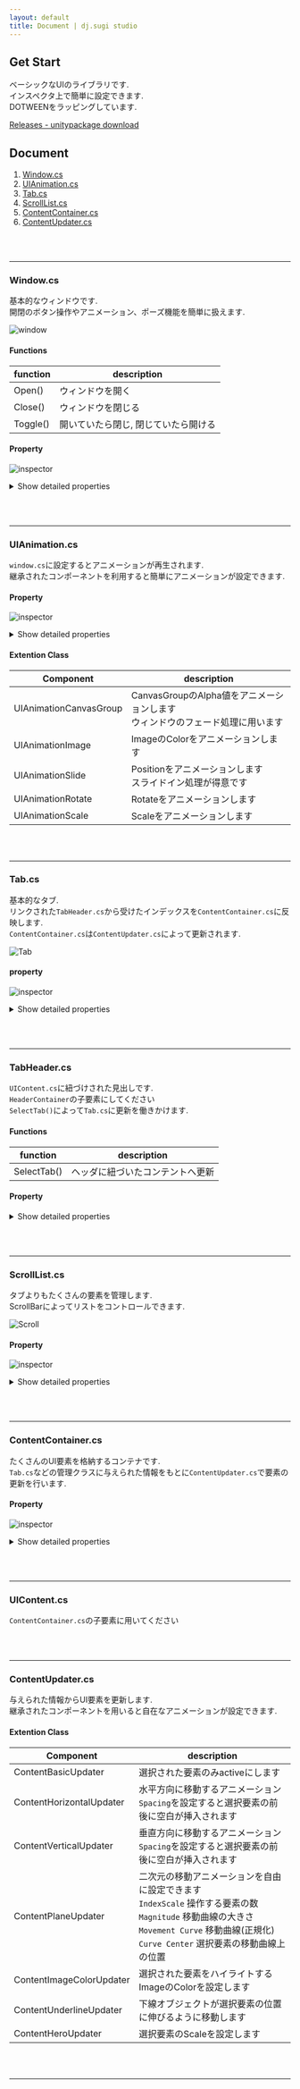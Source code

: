 ```yaml
---
layout: default
title: Document | dj.sugi studio
---
```


## Get Start
ベーシックなUIのライブラリです.  
インスペクタ上で簡単に設定できます.  
DOTWEENをラッピングしています.

[Releases - unitypackage download](https://github.com/sugichan0116/unity-ui-library/releases)



## Document

1. [Window.cs](#Windowcs)  
1. [UIAnimation.cs](#UIAnimationcs)  
1. [Tab.cs](#Tabcs)  
1. [ScrollList.cs](#ScrollListcs)  
1. [ContentContainer.cs](#ContentContainercs)  
1. [ContentUpdater.cs](#ContentUpdatercs)  


<br><br>

---

### Window.cs
基本的なウィンドウです.  
開閉のボタン操作やアニメーション、ポーズ機能を簡単に扱えます.

![window](img/window.gif)

#### Functions

|function|description|
|---|---|
|Open()|ウィンドウを開く|
|Close()|ウィンドウを閉じる|
|Toggle()|開いていたら閉じ, 閉じていたら開ける|

#### Property

![inspector](img/window_inspector.png)

<details>
<summary>Show detailed properties</summary>

|property|type|description|
|---|---|---|
|ShouldInactiveOnPlay|bool|アプリケーションを起動したとき<br>非アクティブにします|
|ShouldPauseOnOpen|bool|ウィンドウを開いたとき<br>時間を止めます(timeScale=0)|
|EnableEvents|bool|イベントを有効化します|
|OnOpen|UnityEvent|オープン時に呼び出されます|
|OnClose|UnityEvent|クローズ時に呼び出されます|
|Animations|UIAnimation[]|オープン・クローズ時に再生される<br>アニメーションを設定します|
|SearchAnimations|Function|自分や子供から`UIAnimation.cs`を検索し<br>Animationsに設定します|

</details>

<br><br>

---


### UIAnimation.cs
`window.cs`に設定するとアニメーションが再生されます.  
継承されたコンポーネントを利用すると簡単にアニメーションが設定できます.

#### Property

![inspector](img/animation_inspector.png)

<details>
<summary>Show detailed properties</summary>

|property|type|description|
|---|---|---|
|Development|bool|発展設定を有効にします|
|During|float|アニメーションの再生時間[sec]|
|SeparateDuring|bool|アニメーション時間をShowとHideそれぞれに設定します|
|ShowDuring|float|Show時の再生時間[sec]|
|HideDuring|float|Hide時の再生時間[sec]|
|InEase|Ease|Show時のイージングを設定します|
|OutEase|Ease|Hide時のイージングを設定します|
|CustomCurve|bool|イージングをアニメーションカーブで設定します|
|InCurve|AnimationCurve|Show時のイージングを設定します|
|OutCurve|AnimationCurve|Hide時のイージングを設定します|
|SetAnimation|Function|`UIAnimation.cs`を`Window.cs`に設定します|

</details>

#### Extention Class

|Component|description|
|---|---|
|UIAnimationCanvasGroup|CanvasGroupのAlpha値をアニメーションします<br>ウィンドウのフェード処理に用います|
|UIAnimationImage|ImageのColorをアニメーションします|
|UIAnimationSlide|Positionをアニメーションします<br>スライドイン処理が得意です|
|UIAnimationRotate|Rotateをアニメーションします|
|UIAnimationScale|Scaleをアニメーションします|


<br><br>

---

### Tab.cs
基本的なタブ.  
リンクされた`TabHeader.cs`から受けたインデックスを`ContentContainer.cs`に反映します.  
`ContentContainer.cs`は`ContentUpdater.cs`によって更新されます.  

![Tab](img/tab.gif)

#### property

![inspector](img/tab_inspector.png)

<details>
<summary>Show detailed properties</summary>

|property|type|description|
|---|---|---|
|HeaderContainer|ContentContainer|タブのヘッダーコンテナ<br>`TabHeader.cs`が子要素として認識される|
|ContentContainer|ContentContainer|タブのコンテントコンテナ<br>`UIContent.cs`が子要素として認識される|
|Selected|int|選択されているタブインデックス|
|NextTab|Function|次のタブへ移動|
|PreviousTab|Function|前のタブへ移動|
|LinkTabHeader|Function|ヘッダとコンテントをリンクします<br>実行前に必ずリンクしてください|

</details>

<br><br>

---

### TabHeader.cs
`UIContent.cs`に紐づけされた見出しです.  
`HeaderContainer`の子要素にしてください  
`SelectTab()`によって`Tab.cs`に更新を働きかけます.


#### Functions

|function|description|
|---|---|
|SelectTab()|ヘッダに紐づいたコンテントへ更新|

#### Property

<details>
<summary>Show detailed properties</summary>

|property|type|description|
|---|---|---|
|SelectTab|Function|ヘッダに紐づいたコンテントへ更新|

</details>


<br><br>

---


### ScrollList.cs
タブよりもたくさんの要素を管理します.  
ScrollBarによってリストをコントロールできます.

![Scroll](img/scroll.gif)

#### Property

![inspector](img/scroll_inspector.png)

<details>
<summary>Show detailed properties</summary>

|property|type|description|
|---|---|---|
|Bar|Scrollbar|リストのコントローラー|
|Container|ContentContainer|リストのコンテナ<br>`UIContent.cs`が子要素として認識される|
|Value|float|インスペクタ上でのスクロール位置|
|UpdateContent|Function|`Value`の位置にコンテントを更新する|
|NextContent|Function|次の要素へ移動する|
|PreviousContent|Function|前の要素へ移動する|

</details>


<br><br>

---


### ContentContainer.cs
たくさんのUI要素を格納するコンテナです.  
`Tab.cs`などの管理クラスに与えられた情報をもとに`ContentUpdater.cs`で要素の更新を行います.

#### Property

![inspector](img/container_inspector.png)

<details>
<summary>Show detailed properties</summary>

|property|type|description|
|---|---|---|
|Updaters|ContentUpdater[]|実行される`ContentUpdater.cs`のリスト|
|SetUpdater|Function|同オブジェクトの`ContentUpdater.cs`を検索して設定する|

</details>


<br><br>

---


### UIContent.cs
`ContentContainer.cs`の子要素に用いてください


<br><br>

---


### ContentUpdater.cs
与えられた情報からUI要素を更新します.  
継承されたコンポーネントを用いると自在なアニメーションが設定できます.


#### Extention Class

|Component|description|
|---|---|
|ContentBasicUpdater|選択された要素のみactiveにします|
|ContentHorizontalUpdater|水平方向に移動するアニメーション<br>`Spacing`を設定すると選択要素の前後に空白が挿入されます|
|ContentVerticalUpdater|垂直方向に移動するアニメーション<br>`Spacing`を設定すると選択要素の前後に空白が挿入されます|
|ContentPlaneUpdater|二次元の移動アニメーションを自由に設定できます<br>`IndexScale` 操作する要素の数<br>`Magnitude` 移動曲線の大きさ<br>`Movement Curve` 移動曲線(正規化)<br>`Curve Center` 選択要素の移動曲線上の位置|
|ContentImageColorUpdater|選択された要素をハイライトするImageのColorを設定します|
|ContentUnderlineUpdater|下線オブジェクトが選択要素の位置に伸びるように移動します|
|ContentHeroUpdater|選択要素のScaleを設定します|


<br><br>

---
